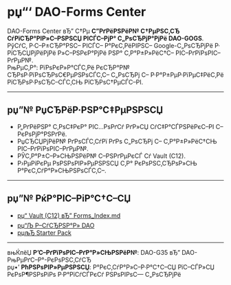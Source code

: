 ﻿# рџ“‘ DAO-Forms Center

DAO-Forms Center вЂ” С†Рµ **С”РґРёРЅРёР№ С†РµРЅС‚СЂ СѓРїСЂР°РІР»С–РЅРЅСЏ РІСЃС–РјР° С„РѕСЂРјР°РјРё DAO-GOGS**.  
РўСѓС‚ Р·С–Р±СЂР°РЅС– РІСЃС– Р°РєС‚РёРІРЅС– Google-С„РѕСЂРјРё Р· РїСЂСЏРјРёРјРё Р»С–РЅРєР°РјРё РЅР° С‚Р°Р±Р»РёС†С– РІС–РґРїРѕРІС–РґРµР№.  
РњРµС‚Р°: РїРѕРєР»Р°СЃС‚Рё РєСЂР°Р№ СЂРѕР·РїРѕСЂРѕС€РµРЅРѕСЃС‚С– С„РѕСЂРј С– Р·Р°Р±РµР·РїРµС‡РёС‚Рё РїСЂРѕР·РѕСЂС–СЃС‚СЊ РїСЂРѕС†РµСЃС–РІ.

---

## рџ”№ РџСЂРёР·РЅР°С‡РµРЅРЅСЏ
- Р„РґРёРЅР° С‚РѕС‡РєР° РІС…РѕРґСѓ РґР»СЏ СѓС‡Р°СЃРЅРёРєС–РІ С– РєРѕРјР°РЅРґРё.  
- РџСЂСЏРјРёР№ РґРѕСЃС‚СѓРї РґРѕ С„РѕСЂРј С– С‚Р°Р±Р»РёС†СЊ РІС–РґРїРѕРІС–РґРµР№.  
- РЎС‚Р°Р±С–Р»СЊРЅРёР№ С–РЅРґРµРєСЃ Сѓ Vault (C12).  
- Р›РµРіРєРµ РѕРЅРѕРІР»РµРЅРЅСЏ С‚Р° РєРѕРЅС‚СЂРѕР»СЊ Р°РєС‚СѓР°Р»СЊРЅРѕСЃС‚С–.

---

## рџ”№ РќР°РІС–РіР°С†С–СЏ
- [рџ“ Vault (C12) вЂ” Forms_Index.md](../../checha_core/c12_knowledge_vault/Forms_Index.md)  
- [рџ“Љ Р–СѓСЂРЅР°Р» DAO](../../dao-journal)  
- [рџљЂ Starter Pack](../../starter-pack)

---

вњЌпёЏ **Р’С–РґРїРѕРІС–РґР°Р»СЊРЅРёР№**: DAO-G35 вЂ” DAO-РњРµРґС–Р°-РєРѕРЅС‚СѓСЂ  
рџ•’ **РћРЅРѕРІР»РµРЅРЅСЏ**: Р°РєС‚СѓР°Р»С–Р·Р°С†С–СЏ РїС–СЃР»СЏ РєРѕР¶РЅРѕРіРѕ Р·Р°РїСѓСЃРєСѓ РЅРѕРІРѕС— С„РѕСЂРјРё  
